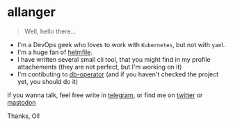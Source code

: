 # allanger
> Well, hello there...

- I'm a DevOps geek who loves to work with `Kubernetes`, but not with `yaml`. 
- I'm a huge fan of [helmfile](https://github.com/helmfile/helmfile).
- I have written several small cli tool, that you might find in my profile attachements (they are not perfect, but I'm working on it)
- I'm contibuting to [db-operator](https://github.com/kloeckner-i/db-operator) (and if you haven't checked the project yet, you should do it)

If you wanna talk, feel free write in [telegram](https://t.me), or find me on [twitter](https://twitter.com/_allanger) or [mastodon](https://mastodon.social/@allanger)

Thanks,
Oi!
